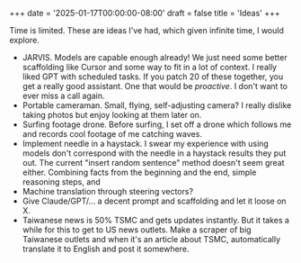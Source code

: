 +++
date = '2025-01-17T00:00:00-08:00'
draft = false
title = 'Ideas'
+++

Time is limited. These are ideas I've had, which given infinite time, I would explore.



- JARVIS. Models are capable enough already! We just need some better scaffolding like Cursor and some way to fit in a lot of context. I really liked GPT with scheduled tasks. If you patch 20 of these together, you get a really good assistant. One that would be *proactive*. I don't want to ever miss a call again.
- Portable cameraman. 
Small, flying, self-adjusting camera? I really dislike taking photos but enjoy looking at them later on. 
- Surfing footage drone. 
Before surfing, I set off a drone which follows me and records cool footage of me catching waves.
- Implement needle in a haystack. 
I swear my experience with using models don't correspond with the needle in a haystack results they put out.
The current "insert random sentence" method doesn't seem great either.
Combining facts from the beginning and the end, simple reasoning steps, and 
- Machine translation through steering vectors?
- Give Claude/GPT/... a decent prompt and scaffolding and let it loose on X.
- Taiwanese news is 50% TSMC and gets updates instantly. But it takes a while for this to get to US news outlets. Make a scraper of big Taiwanese outlets and when it's an article about TSMC, automatically translate it to English and post it somewhere.






